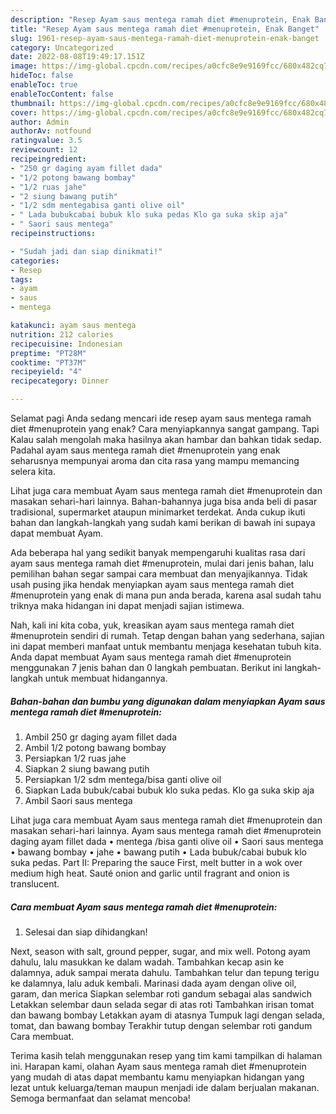 ```yaml
---
description: "Resep Ayam saus mentega ramah diet #menuprotein, Enak Banget"
title: "Resep Ayam saus mentega ramah diet #menuprotein, Enak Banget"
slug: 1961-resep-ayam-saus-mentega-ramah-diet-menuprotein-enak-banget
category: Uncategorized
date: 2022-08-08T19:49:17.151Z
image: https://img-global.cpcdn.com/recipes/a0cfc8e9e9169fcc/680x482cq70/ayam-saus-mentega-ramah-diet-menuprotein-foto-resep-utama.jpg
hideToc: false
enableToc: true
enableTocContent: false
thumbnail: https://img-global.cpcdn.com/recipes/a0cfc8e9e9169fcc/680x482cq70/ayam-saus-mentega-ramah-diet-menuprotein-foto-resep-utama.jpg
cover: https://img-global.cpcdn.com/recipes/a0cfc8e9e9169fcc/680x482cq70/ayam-saus-mentega-ramah-diet-menuprotein-foto-resep-utama.jpg
author: Admin
authorAv: notfound
ratingvalue: 3.5
reviewcount: 12
recipeingredient:
- "250 gr daging ayam fillet dada"
- "1/2 potong bawang bombay"
- "1/2 ruas jahe"
- "2 siung bawang putih"
- "1/2 sdm mentegabisa ganti olive oil"
- " Lada bubukcabai bubuk klo suka pedas Klo ga suka skip aja"
- " Saori saus mentega"
recipeinstructions:

- "Sudah jadi dan siap dinikmati!"
categories:
- Resep
tags:
- ayam
- saus
- mentega

katakunci: ayam saus mentega 
nutrition: 212 calories
recipecuisine: Indonesian
preptime: "PT28M"
cooktime: "PT37M"
recipeyield: "4"
recipecategory: Dinner

---
```



Selamat pagi Anda sedang mencari ide resep ayam saus mentega ramah diet #menuprotein yang enak? Cara menyiapkannya sangat gampang. Tapi Kalau salah mengolah maka hasilnya akan hambar dan bahkan tidak sedap. Padahal ayam saus mentega ramah diet #menuprotein yang enak seharusnya mempunyai aroma dan cita rasa yang mampu memancing selera kita.


Lihat juga cara membuat Ayam saus mentega ramah diet #menuprotein dan masakan sehari-hari lainnya. Bahan-bahannya juga bisa anda beli di pasar tradisional, supermarket ataupun minimarket terdekat. Anda cukup ikuti bahan dan langkah-langkah yang sudah kami berikan di bawah ini supaya dapat membuat Ayam.

Ada beberapa hal yang sedikit banyak mempengaruhi kualitas rasa dari ayam saus mentega ramah diet #menuprotein, mulai dari jenis bahan, lalu pemilihan bahan segar sampai cara membuat dan menyajikannya. Tidak usah pusing jika hendak menyiapkan ayam saus mentega ramah diet #menuprotein yang enak di mana pun anda berada, karena asal sudah tahu triknya maka hidangan ini dapat menjadi sajian istimewa.


Nah, kali ini kita coba, yuk, kreasikan ayam saus mentega ramah diet #menuprotein sendiri di rumah. Tetap dengan bahan yang sederhana, sajian ini dapat memberi manfaat untuk membantu menjaga kesehatan tubuh kita. Anda dapat membuat Ayam saus mentega ramah diet #menuprotein menggunakan 7 jenis bahan dan 0 langkah pembuatan. Berikut ini langkah-langkah untuk membuat hidangannya.

<!--inarticleads1-->

##### Bahan-bahan dan bumbu yang digunakan dalam menyiapkan Ayam saus mentega ramah diet #menuprotein:

1. Ambil 250 gr daging ayam fillet dada
1. Ambil 1/2 potong bawang bombay
1. Persiapkan 1/2 ruas jahe
1. Siapkan 2 siung bawang putih
1. Persiapkan 1/2 sdm mentega/bisa ganti olive oil
1. Siapkan  Lada bubuk/cabai bubuk klo suka pedas. Klo ga suka skip aja
1. Ambil  Saori saus mentega


Lihat juga cara membuat Ayam saus mentega ramah diet #menuprotein dan masakan sehari-hari lainnya. Ayam saus mentega ramah diet #menuprotein daging ayam fillet dada • mentega /bisa ganti olive oil • Saori saus mentega • bawang bombay • jahe • bawang putih • Lada bubuk/cabai bubuk klo suka pedas. Part II: Preparing the sauce First, melt butter in a wok over medium high heat. Sauté onion and garlic until fragrant and onion is translucent. 

<!--inarticleads2-->

##### Cara membuat Ayam saus mentega ramah diet #menuprotein:


1. Selesai dan siap dihidangkan!

Next, season with salt, ground pepper, sugar, and mix well. Potong ayam dahulu, lalu masukkan ke dalam wadah. Tambahkan kecap asin ke dalamnya, aduk sampai merata dahulu. Tambahkan telur dan tepung terigu ke dalamnya, lalu aduk kembali. Marinasi dada ayam dengan olive oil, garam, dan merica Siapkan selembar roti gandum sebagai alas sandwich Letakkan selembar daun selada segar di atas roti Tambahkan irisan tomat dan bawang bombay Letakkan ayam di atasnya Tumpuk lagi dengan selada, tomat, dan bawang bombay Terakhir tutup dengan selembar roti gandum Cara membuat. 

Terima kasih telah menggunakan resep yang tim kami tampilkan di halaman ini. Harapan kami, olahan Ayam saus mentega ramah diet #menuprotein yang mudah di atas dapat membantu kamu menyiapkan hidangan yang lezat untuk keluarga/teman maupun menjadi ide dalam berjualan makanan. Semoga bermanfaat dan selamat mencoba!
